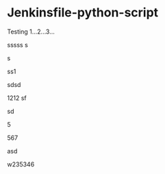 # Jenkinsfile-python-script

Testing 1...2...3...



sssss
s


s

ss1

sdsd


1212
sf

sd



5




567

asd




w235346
